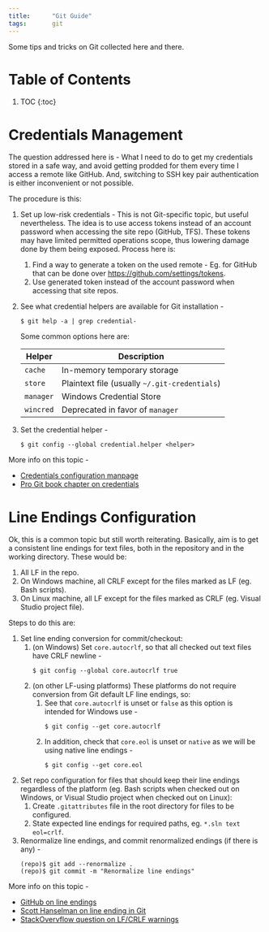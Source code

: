 ```yaml
---
title:      "Git Guide"
tags:       git
---
```


Some tips and tricks on Git collected here and there.

# Table of Contents

1.  TOC
{:toc}

# Credentials Management

The question addressed here is - What I need to do to get my credentials
stored in a safe way, and avoid getting prodded for them every time I
access a remote like GitHub. And, switching to SSH key pair
authentication is either inconvenient or not possible.

The procedure is this:

1.  Set up low-risk credentials - This is not Git-specific topic, but
    useful nevertheless. The idea is to use access tokens instead of an
    account password when accessing the site repo (GitHub, TFS). These
    tokens may have limited permitted operations scope, thus lowering
    damage done by them being exposed. Process here is:
    1.  Find a way to generate a token on the used remote - Eg. for
        GitHub that can be done over
        <https://github.com/settings/tokens>.
    2.  Use generated token instead of the account password when
        accessing that site repos.
2.  See what credential helpers are available for Git installation -
    ```
    $ git help -a | grep credential-
    ```

    Some common options here are:

    |Helper     |Description
    |---        |---
    |`cache`    |In-memory temporary storage
    |`store`    |Plaintext file (usually `~/.git-credentials`)
    |`manager`  |Windows Credential Store
    |`wincred`  |Deprecated in favor of `manager`

3.  Set the credential helper -
    ```
    $ git config --global credential.helper <helper>
    ```

More info on this topic -

*   [Credentials configuration manpage](https://git-scm.com/book/en/v2/Git-Tools-Credential-Storage)
*   [Pro Git book chapter on credentials](https://git-scm.com/docs/gitcredentials)

# Line Endings Configuration

Ok, this is a common topic but still worth reiterating. Basically, aim
is to get a consistent line endings for text files, both in the
repository and in the working directory. These would be:

1.  All LF in the repo.
2.  On Windows machine, all CRLF except for the files marked as LF (eg.
    Bash scripts).
3.  On Linux machine, all LF except for the files marked as CRLF (eg.
    Visual Studio project file).

Steps to do this are:

1.  Set line ending conversion for commit/checkout:
    1.  (on Windows) Set `core.autocrlf`, so that all checked out text
        files have CRLF newline -
        ```
        $ git config --global core.autocrlf true
        ```
    2.  (on other LF-using platforms) These platforms do not require
        conversion from Git default LF line endings, so:
        1.  See that `core.autocrlf` is unset or `false` as this option
            is intended for Windows use -
            ```
            $ git config --get core.autocrlf
            ```
        2.  In addition, check that `core.eol` is unset or `native` as
            we will be using native line endings -
            ```
            $ git config --get core.eol
            ```
2.  Set repo configuration for files that should keep their line endings
    regardless of the platform (eg. Bash scripts when checked out on
    Windows, or Visual Studio project when checked out on Linux):
    1.  Create `.gitattributes` file in the root directory for files to
        be configured.
    2.  State expected line endings for required paths, eg. `*.sln text
        eol=crlf`.
3.  Renormalize line endings, and commit renormalized endings (if there
    is any) -
    ```
    (repo)$ git add --renormalize .
    (repo)$ git commit -m "Renormalize line endings"
    ```

More info on this topic -

*   [GitHub on line endings](https://help.github.com/en/github/using-git/configuring-git-to-handle-line-endings)
*   [Scott Hanselman on line ending in Git](https://www.hanselman.com/blog/CarriageReturnsAndLineFeedsWillUltimatelyBiteYouSomeGitTips.aspx)
*   [StackOvervflow question on LF/CRLF warnings](https://stackoverflow.com/questions/1967370/git-replacing-lf-with-crlf)

